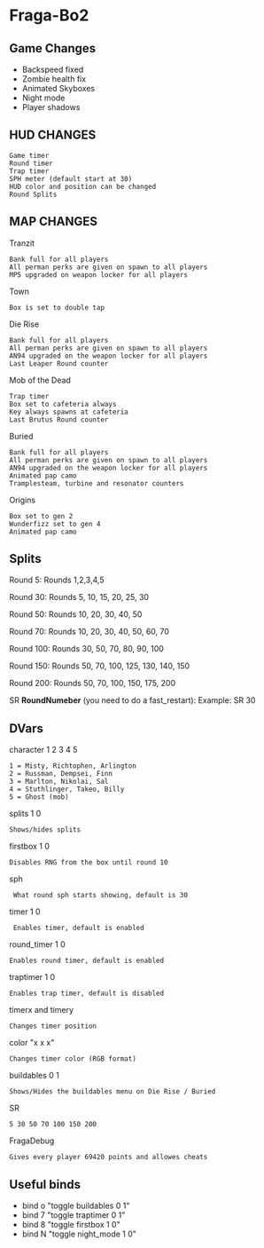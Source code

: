 # Fraga-Bo2

## Game Changes

- Backspeed fixed
- Zombie health fix
- Animated Skyboxes
- Night mode
- Player shadows

## HUD CHANGES

    Game timer
    Round timer
    Trap timer
    SPH meter (default start at 30)
    HUD color and position can be changed
    Round Splits

## MAP CHANGES

Tranzit

    Bank full for all players
    All perman perks are given on spawn to all players
    MP5 upgraded on weapon locker for all players
    
Town

    Box is set to double tap
    
Die Rise

    Bank full for all players
    All perman perks are given on spawn to all players
    AN94 upgraded on the weapon locker for all players
    Last Leaper Round counter
    
Mob of the Dead

    Trap timer
    Box set to cafeteria always
    Key always spawns at cafeteria
    Last Brutus Round counter
    
Buried

    Bank full for all players
    All perman perks are given on spawn to all players
    AN94 upgraded on the weapon locker for all players
    Animated pap camo
    Tramplesteam, turbine and resonator counters

Origins

    Box set to gen 2
    Wunderfizz set to gen 4
    Animated pap camo

## Splits

Round 5: Rounds 1,2,3,4,5

Round 30: Rounds 5, 10, 15, 20, 25, 30

Round 50: Rounds 10, 20, 30, 40, 50

Round 70: Rounds 10, 20, 30, 40, 50, 60, 70

Round 100: Rounds 30, 50, 70, 80, 90, 100

Round 150: Rounds 50, 70, 100, 125, 130, 140, 150

Round 200: Rounds 50, 70, 100, 150, 175, 200

SR **RoundNumeber** (you need to do a fast_restart):
Example: SR 30

## DVars

character 1 2 3 4 5

    1 = Misty, Richtophen, Arlington
    2 = Russman, Dempsei, Finn
    3 = Marlton, Nikolai, Sal
    4 = Stuthlinger, Takeo, Billy
    5 = Ghost (mob)

splits 1 0

    Shows/hides splits

firstbox 1 0

    Disables RNG from the box until round 10

sph

     What round sph starts showing, default is 30
    
timer 1 0

     Enables timer, default is enabled

round_timer 1 0

    Enables round timer, default is enabled

traptimer 1 0

    Enables trap timer, default is disabled
    
timerx and timery

    Changes timer position
    
color "x x x"

    Changes timer color (RGB format)
    
buildables 0 1

    Shows/Hides the buildables menu on Die Rise / Buried

SR

    5 30 50 70 100 150 200

FragaDebug

    Gives every player 69420 points and allowes cheats

## Useful binds

* bind o "toggle buildables 0 1"
* bind 7 "toggle traptimer 0 1"
* bind 8 "toggle firstbox 1 0"
* bind N "toggle night_mode 1 0"
